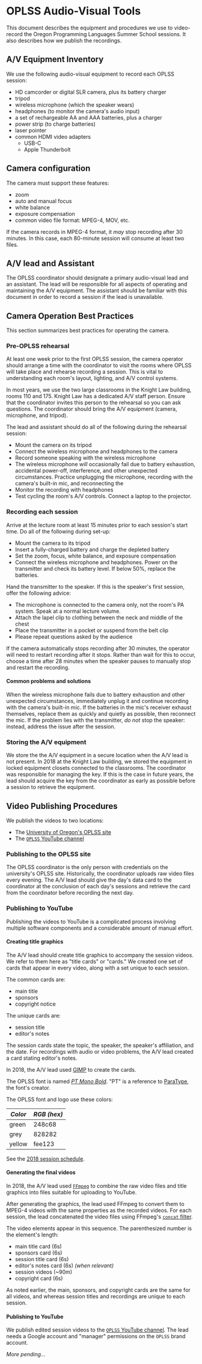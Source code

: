 # OPLSS Audio-Visual Tools

This document describes the equipment and procedures we use to
video-record the Oregon Programming Languages Summer School
sessions. It also describes how we publish the recordings.

## A/V Equipment Inventory

We use the following audio-visual equipment to record each OPLSS session:

  * HD camcorder or digital SLR camera, plus its battery charger
  * tripod
  * wireless microphone (which the speaker wears)
  * headphones (to monitor the camera's audio input)
  * a set of rechargeable AA and AAA batteries, plus a charger
  * power strip (to charge batteries)
  * laser pointer
  * common HDMI video adapters
	* USB-C
    * Apple Thunderbolt

## Camera configuration

The camera must support these features:

  * zoom
  * auto and manual focus
  * white balance
  * exposure compensation
  * common video file format: MPEG-4, MOV, etc.

If the camera records in MPEG-4 format, it _may_ stop recording after 30
minutes. In this case, each 80-minute session will consume at least two files.

## A/V lead and Assistant

The OPLSS coordinator should designate a primary audio-visual lead and
an assistant. The lead will be responsible for all aspects of
operating and maintaining the A/V equipment. The assistant should be
familiar with this document in order to record a session if the lead
is unavailable.

## Camera Operation Best Practices

This section summarizes best practices for operating the camera.

### Pre-OPLSS rehearsal

At least one week prior to the first OPLSS session, the camera
operator should arrange a time with the coordinator to visit the rooms
where OPLSS will take place and rehearse recording a session. This is
vital to understanding each room's layout, lighting, and A/V control
systems.

In most years, we use the two large classrooms in the Knight Law
building, rooms 110 and 175. Knight Law has a dedicated A/V staff
person. Ensure that the coordinator invites this person to the
rehearsal so you can ask questions. The coordinator should bring the
A/V equipment (camera, microphone, and tripod).

The lead and assistant should do all of the following during the
rehearsal session:

  * Mount the camera on its tripod
  * Connect the wireless microphone and headphones to the camera
  * Record someone speaking with the wireless microphone
  * The wireless microphone *will* occasionally fail due to battery
    exhaustion, accidental power-off, interference, and other
    unexpected circumstances. Practice unplugging the microphone,
    recording with the camera's built-in mic, and reconnecting the 
  * Monitor the recording with headphones
  * Test cycling the room's A/V controls. Connect a laptop to the
    projector.

### Recording each session

Arrive at the lecture room at least 15 minutes prior to each session's
start time. Do all of the following during set-up:

  * Mount the camera to its tripod
  * Insert a fully-charged battery and charge the depleted battery
  * Set the zoom, focus, white balance, and exposure compensation
  * Connect the wireless microphone and headphones. Power on the
    transmitter and check its battery level. If below 50%, replace the
    batteries.

Hand the transmitter to the speaker. If this is the speaker's first
session, offer the following advice:

  * The microphone is connected to the camera only, not the room's PA
    system. Speak at a normal lecture volume.
  * Attach the lapel clip to clothing between the neck and middle of the chest
  * Place the transmitter in a pocket or suspend from the belt clip
  * Please repeat questions asked by the audience

If the camera automatically stops recording after 30 minutes, the
operator will need to restart recording after it stops. Rather than
wait for this to occur, choose a time after 28 minutes when the
speaker pauses to manually stop and restart the recording.

#### Common problems and solutions

When the wireless microphone fails due to battery exhaustion and other
unexpected circumstances, immediately unplug it and continue recording
with the camera's built-in mic. If the batteries in the mic's receiver
exhaust themselves, replace them as quickly and quietly as possible,
then reconnect the mic. If the problem lies with the transmitter, *do
not* stop the speaker: instead, address the issue after the session.

### Storing the A/V equipment

We store the the A/V equipment in a secure location when the A/V lead
is not present.  In 2018 at the Knight Law building, we stored the
equipment in locked equipment closets connected to the classrooms. The
coordinator was responsible for managing the key. If this is the case
in future years, the lead should acquire the key from the coordinator
as early as possible before a session to retrieve the equipment.

## Video Publishing Procedures

We publish the videos to two locations:

  * The [University of Oregon's OPLSS site](https://www.cs.uoregon.edu/research/summerschool/summer18/topics.php)
  * The [`OPLSS` YouTube channel](https://www.youtube.com/channel/UCDe6N9R7U-RYWA57wzJQ2SQ)

### Publishing to the OPLSS site

The OPLSS coordinator is the only person with credentials on the
university's OPLSS site. Historically, the coordinator uploads raw
video files every evening. The A/V lead should give the day's data
card to the coordinator at the conclusion of each day's sessions and
retrieve the card from the coordinator before recording the next day.

### Publishing to YouTube

Publishing the videos to YouTube is a complicated process involving
multiple software components and a considerable amount of manual effort.

#### Creating title graphics

The A/V lead should create title graphics to accompany the session
videos.  We refer to them here as "title cards" or "cards." We created
one set of cards that appear in every video, along with a set unique
to each session.

The common cards are:

  * main title
  * sponsors
  * copyright notice

The unique cards are:

  * session title
  * editor's notes

The session cards state the topic, the speaker, the speaker's
affiliation, and the date. For recordings with audio or video
problems, the A/V lead created a card stating editor's notes.

In 2018, the A/V lead used [GIMP](https://gimp.org/) to create the cards.

The OPLSS font is named [_PT Mono
Bold_](https://www.1001fonts.com/pt-mono-font.html#character-map-bold). "PT"
is a reference to [ParaType](https://www.paratype.com/), the font's
creator.

The OPLSS font and logo use these colors:

| *Color* | *RGB (hex)* |
|---------|-------------|
| green   | 248c68      |
| grey    | 828282      |
| yellow  | fee123      |

See the [2018 session schedule](configuration/schedule.csv).

#### Generating the final videos

In 2018, the A/V lead used [`FFmpeg`](https://ffmpeg.org/) to combine
the raw video files and title graphics into files suitable for
uploading to YouTube.

After generating the graphics, the lead used FFmpeg to convert them to
MPEG-4 videos with the same properties as the recorded videos. For
each session, the lead concatenated the video files using FFmpeg's
[`concat` filter](https://ffmpeg.org/ffmpeg-filters.html#concat).

The video elements appear in this sequence. The parenthesized number is the
element's length:

  * main title card (6s)
  * sponsors card (6s)
  * session title card (6s)
  * editor's notes card (6s) _(when relevant)_
  * session videos (~90m)
  * copyright card (6s)

As noted earlier, the main, sponsors, and copyright cards are the same
for all videos, and whereas session titles and recordings are unique
to each session.

#### Publishing to YouTube

We publish edited session videos to the [`OPLSS` YouTube
channel](https://www.youtube.com/channel/UCDe6N9R7U-RYWA57wzJQ2SQ). The
lead needs a Google account and "manager" permissions on the `OPLSS`
brand account.

_More pending..._
